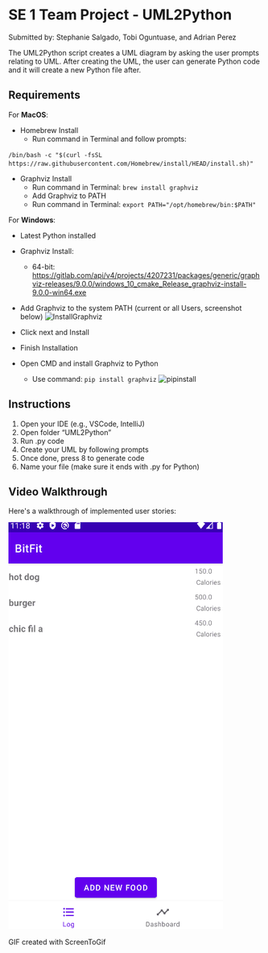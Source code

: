 # SE 1 Team Project - UML2Python

Submitted by: Stephanie Salgado, Tobi Oguntuase, and Adrian Perez

The UML2Python script creates a UML diagram by asking the user prompts relating to UML. After creating the UML, the user can generate Python code and it will create a new Python file after.

## Requirements

For **MacOS**:
- Homebrew Install
    - Run command in Terminal and follow prompts:
      
`/bin/bash -c "$(curl -fsSL https://raw.githubusercontent.com/Homebrew/install/HEAD/install.sh)"`
- Graphviz Install
    - Run command in Terminal:
    `brew install graphviz`
    - Add Graphviz to PATH
    - Run command in Terminal:
    `export PATH="/opt/homebrew/bin:$PATH"`

For **Windows**:
- Latest Python installed
- Graphviz Install:
    - 64-bit: https://gitlab.com/api/v4/projects/4207231/packages/generic/graphviz-releases/9.0.0/windows_10_cmake_Release_graphviz-install-9.0.0-win64.exe
- Add Graphviz to the system PATH (current or all Users, screenshot below)
![InstallGraphviz](https://github.com/adrianp336/UML2Python/assets/111796949/203c1b78-fa67-4159-aa75-26564dc4de6d)


- Click next and Install
- Finish Installation
- Open CMD and install Graphviz to Python
    - Use command: `pip install graphviz`
    ![pipinstall](https://github.com/adrianp336/UML2Python/assets/111796949/3143fec1-f28f-4e31-93fb-00b78ba759d7)

    
## Instructions

1. Open your IDE (e.g., VSCode, IntelliJ)
2. Open folder “UML2Python”
3. Run .py code
4. Create your UML by following prompts
5. Once done, press 8 to generate code
6. Name your file (make sure it ends with .py for Python)




## Video Walkthrough

Here's a walkthrough of implemented user stories:

<img src='https://github.com/adrianp336/BitFitPt1/blob/master/walkthrough.gif' width='' alt='Video Walkthrough' />

<!-- Replace this with whatever GIF tool you used! -->
GIF created with ScreenToGif
<!-- Recommended tools:
[Kap](https://getkap.co/) for macOS
[ScreenToGif](https://www.screentogif.com/) for Windows
[peek](https://github.com/phw/peek) for Linux. -->


